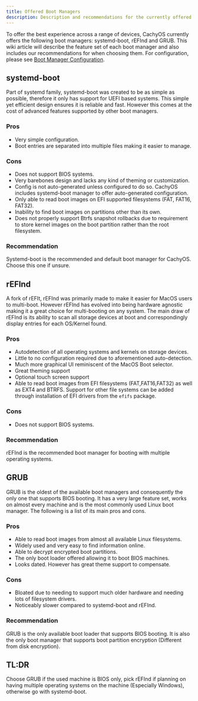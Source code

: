 ```yaml
---
title: Offered Boot Managers
description: Description and recommendations for the currently offered boot managers
---
```


To offer the best experience across a range of devices, CachyOS currently offers the following boot managers: systemd-boot, rEFInd and GRUB.
This wiki article will describe the feature set of each boot manager and also includes our recommendations for when choosing them. For
configuration, please see [Boot Manager Configuration](/configuration/boot_manager_configuration).

## systemd-boot

Part of systemd family, systemd-boot was created to be as simple as possible, therefore it only has support for UEFI based systems. This simple yet efficient design ensures it is reliable and fast. However this comes at the cost of advanced features supported by other boot managers.

### Pros
- Very simple configuration.
- Boot entries are separated into multiple files making it easier to manage.

### Cons
 - Does not support BIOS systems.
 - Very barebones design and lacks any kind of theming or customization.
 - Config is not auto-generated unless configured to do so. CachyOS includes systemd-boot manager to offer auto-generated configuration.
 - Only able to read boot images on EFI supported filesystems (FAT, FAT16, FAT32).
 - Inability to find boot images on partitions other than its own.
 - Does not properly support Btrfs snapshot rollbacks due to requirement to store kernel images on the boot partition rather than the root filesystem.

### Recommendation

Systemd-boot is the recommended and default boot manager for CachyOS. Choose this one if unsure.

## rEFInd

A fork of rEFIt, rEFInd was primarily made to make it easier for MacOS users to multi-boot. However rEFInd has evolved into being hardware agnostic making it a great choice for multi-booting on any system. The main draw of rEFInd is its ability to scan all storage devices at boot and correspondingly display entries for each OS/Kernel found.

### Pros

- Autodetection of all operating systems and kernels on storage devices.
- Little to no configuration required due to aforementioned auto-detection.
- Much more graphical UI reminiscent of the MacOS Boot selector.
- Great theming support
- Optional touch screen support
- Able to read boot images from EFI filesystems (FAT,FAT16,FAT32) as well as EXT4 and BTRFS. Support for other file systems can be added through installation of EFI drivers from the ``efifs`` package.

### Cons

- Does not support BIOS systems.

### Recommendation

rEFInd is the recommended boot manager for booting with multiple operating systems.

## GRUB
GRUB is the oldest of the available boot managers and consequently the only one that supports BIOS booting. It has a very large feature set, works on almost every machine and is the most commonly used Linux boot manager.
The following is a list of its main pros and cons.

### Pros
- Able to read boot images from almost all available Linux filesystems.
- Widely used and very easy to find information online.
- Able to decrypt encrypted boot partitions.
- The only boot loader offered allowing it to boot BIOS machines.
- Looks dated. However has great theme support to compensate.

### Cons
- Bloated due to needing to support much older hardware and needing lots of filesystem drivers.
- Noticeably slower compared to systemd-boot and rEFInd.

### Recommendation
GRUB is the only available boot loader that supports BIOS booting. It is also the only boot manager that supports boot partition encryption (Different from disk encryption).


## TL:DR
Choose GRUB if the used machine is BIOS only, pick rEFInd if planning on having multiple operating systems on the machine (Especially Windows), otherwise go with systemd-boot.
